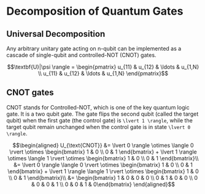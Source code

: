 # Decomposition of Quantum Gates

## Universal Decomposition
Any arbitrary unitary gate acting on n-qubit can be implemented as a cascade of single-qubit and controlled-NOT (CNOT) gates.

```math
\textbf{U}|\psi \rangle = \begin{pmatrix} u_{11} & u_{12} & \ldots & u_{1,N} \\ u_{11} & u_{12} & \ldots & u_{1,N} \end{pmatrix}
```

## CNOT gates
 CNOT stands for Controlled-NOT, which is one of the key quantum logic gate. It is a two qubit gate. The gate flips the second qubit (called the target qubit) when the first gate (the control gate) is ``\lvert 1 \rangle``, while the target qubit remain unchanged when the control gate is in state ``\lvert 0 \rangle``.

 ```math
 \begin{aligned}
 U_{\text{CNOT}} &= \lvert 0 \rangle \otimes \langle 0 \rvert \otimes \begin{bmatrix} 1 & 0 \\ 0 & 1 \end{bmatrix} + \lvert 1 \rangle \otimes \langle 1 \rvert \otimes \begin{bmatrix} 1 & 0 \\ 0 & 1 \end{bmatrix}\\
                 &= \lvert 0 \rangle \langle 0 \rvert \otimes \begin{bmatrix} 1 & 0 \\ 0 & 1 \end{bmatrix} + \lvert 1 \rangle  \langle 1 \rvert \otimes \begin{bmatrix} 1 & 0 \\ 0 & 1 \end{bmatrix}\\
                 &= \begin{bmatrix} 1 & 0 & 0 & 0 \\ 0 & 1 & 0 & 0 \\ 0 & 0 & 0 & 1 \\ 0 & 0 & 1 & 0\end{bmatrix} 
 \end{aligned}
 ```